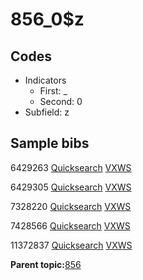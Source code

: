 # 856\_0$z

## Codes

-   Indicators
    -   First: \_
    -   Second: 0
-   Subfield: z

## Sample bibs

6429263 [Quicksearch](https://search.library.yale.edu/catalog/6429263) [VXWS](http://prodorbis.library.yale.edu:7014/vxws/GetHoldingsService?bibId=6429263)

6429305 [Quicksearch](https://search.library.yale.edu/catalog/6429305) [VXWS](http://prodorbis.library.yale.edu:7014/vxws/GetHoldingsService?bibId=6429305)

7328220 [Quicksearch](https://search.library.yale.edu/catalog/7328220) [VXWS](http://prodorbis.library.yale.edu:7014/vxws/GetHoldingsService?bibId=7328220)

7428566 [Quicksearch](https://search.library.yale.edu/catalog/7428566) [VXWS](http://prodorbis.library.yale.edu:7014/vxws/GetHoldingsService?bibId=7428566)

11372837 [Quicksearch](https://search.library.yale.edu/catalog/11372837) [VXWS](http://prodorbis.library.yale.edu:7014/vxws/GetHoldingsService?bibId=11372837)

**Parent topic:**[856](../../tags/856/856.md)

